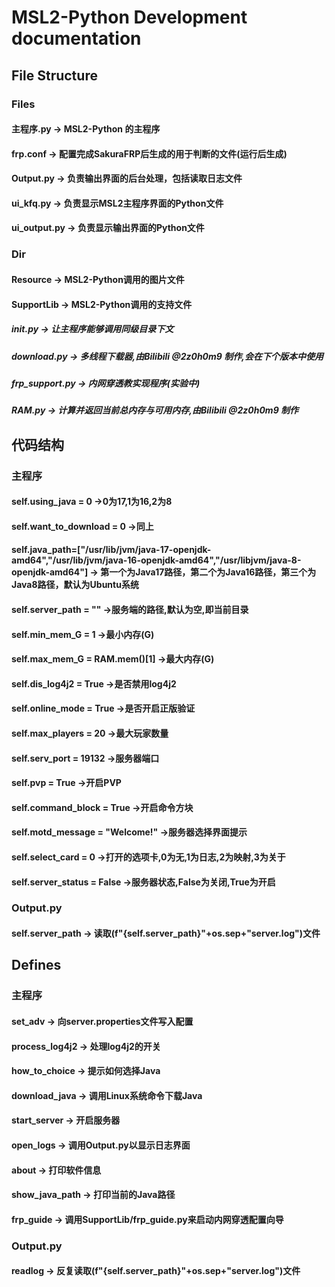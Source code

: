 # MSL2-Python Development documentation
## File Structure

### Files

####  主程序.py -> MSL2-Python 的主程序

####  frp.conf -> 配置完成SakuraFRP后生成的用于判断的文件(运行后生成)

####  Output.py -> 负责输出界面的后台处理，包括读取日志文件

####  ui_kfq.py -> 负责显示MSL2主程序界面的Python文件

####  ui_output.py -> 负责显示输出界面的Python文件

### Dir

####  Resource -> MSL2-Python调用的图片文件

####  SupportLib -> MSL2-Python调用的支持文件

##### __init__.py -> 让主程序能够调用同级目录下文

##### download.py -> 多线程下载器,由Bilibili @2z0h0m9 制作,会在下个版本中使用

##### frp_support.py -> 内网穿透教实现程序(实验中)

##### RAM.py -> 计算并返回当前总内存与可用内存,由Bilibili @2z0h0m9 制作

## 代码结构

### 主程序

####  self.using_java = 0 ->0为17,1为16,2为8

####  self.want_to_download = 0 ->同上

#### self.java_path=["/usr/lib/jvm/java-17-openjdk-amd64","/usr/lib/jvm/java-16-openjdk-amd64","/usr/libjvm/java-8-openjdk-amd64"] -> 第一个为Java17路径，第二个为Java16路径，第三个为Java8路径，默认为Ubuntu系统

#### self.server_path = "" ->服务端的路径,默认为空,即当前目录

#### self.min_mem_G = 1 ->最小内存(G)

#### self.max_mem_G = RAM.mem()[1] ->最大内存(G)

#### self.dis_log4j2 = True ->是否禁用log4j2

#### self.online_mode = True ->是否开启正版验证

#### self.max_players = 20 ->最大玩家数量

#### self.serv_port = 19132 ->服务器端口

#### self.pvp = True ->开启PVP

#### self.command_block = True ->开启命令方块

#### self.motd_message = "Welcome!" ->服务器选择界面提示

#### self.select_card = 0 ->打开的选项卡,0为无,1为日志,2为映射,3为关于

#### self.server_status = False ->服务器状态,False为关闭,True为开启

### Output.py

#### self.server_path -> 读取(f"{self.server_path}"+os.sep+"server.log")文件

## Defines

### 主程序

#### set_adv -> 向server.properties文件写入配置

#### process_log4j2 -> 处理log4j2的开关

#### how_to_choice -> 提示如何选择Java

#### download_java -> 调用Linux系统命令下载Java

#### start_server -> 开启服务器

#### open_logs -> 调用Output.py以显示日志界面

#### about -> 打印软件信息

#### show_java_path -> 打印当前的Java路径

#### frp_guide -> 调用SupportLib/frp_guide.py来启动内网穿透配置向导

### Output.py

#### readlog -> 反复读取(f"{self.server_path}"+os.sep+"server.log")文件